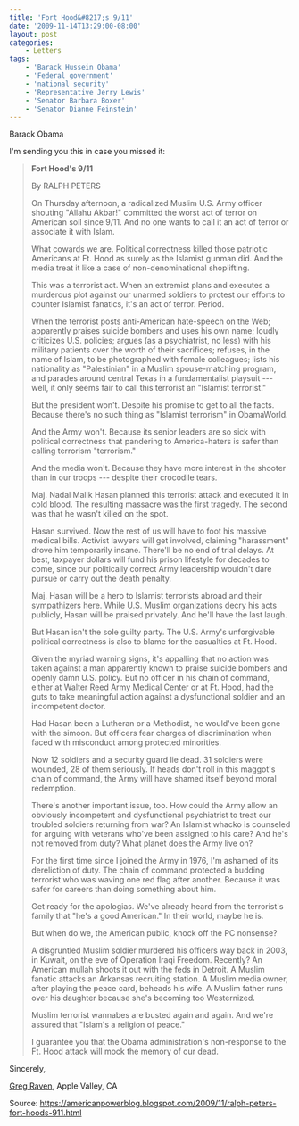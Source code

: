 ```yaml
---
title: 'Fort Hood&#8217;s 9/11'
date: '2009-11-14T13:29:00-08:00'
layout: post
categories:
    - Letters
tags:
    - 'Barack Hussein Obama'
    - 'Federal government'
    - 'national security'
    - 'Representative Jerry Lewis'
    - 'Senator Barbara Boxer'
    - 'Senator Dianne Feinstein'
---
```


Barack Obama

I'm sending you this in case you missed it:

> **Fort Hood's 9/11**
> 
> By RALPH PETERS
> 
> On Thursday afternoon, a radicalized Muslim U.S. Army officer shouting "Allahu Akbar!" committed the worst act of terror on American soil since 9/11. And no one wants to call it an act of terror or associate it with Islam.
> 
> What cowards we are. Political correctness killed those patriotic Americans at Ft. Hood as surely as the Islamist gunman did. And the media treat it like a case of non-denominational shoplifting.
> 
> This was a terrorist act. When an extremist plans and executes a murderous plot against our unarmed soldiers to protest our efforts to counter Islamist fanatics, it's an act of terror. Period.
> 
> When the terrorist posts anti-American hate-speech on the Web; apparently praises suicide bombers and uses his own name; loudly criticizes U.S. policies; argues (as a psychiatrist, no less) with his military patients over the worth of their sacrifices; refuses, in the name of Islam, to be photographed with female colleagues; lists his nationality as "Palestinian" in a Muslim spouse-matching program, and parades around central Texas in a fundamentalist playsuit --- well, it only seems fair to call this terrorist an "Islamist terrorist."
> 
> But the president won't. Despite his promise to get to all the facts. Because there's no such thing as "Islamist terrorism" in ObamaWorld.
> 
> And the Army won't. Because its senior leaders are so sick with political correctness that pandering to America-haters is safer than calling terrorism "terrorism."
> 
> And the media won't. Because they have more interest in the shooter than in our troops --- despite their crocodile tears.
> 
> Maj. Nadal Malik Hasan planned this terrorist attack and executed it in cold blood. The resulting massacre was the first tragedy. The second was that he wasn't killed on the spot.
> 
> Hasan survived. Now the rest of us will have to foot his massive medical bills. Activist lawyers will get involved, claiming "harassment" drove him temporarily insane. There'll be no end of trial delays. At best, taxpayer dollars will fund his prison lifestyle for decades to come, since our politically correct Army leadership wouldn't dare pursue or carry out the death penalty.
> 
> Maj. Hasan will be a hero to Islamist terrorists abroad and their sympathizers here. While U.S. Muslim organizations decry his acts publicly, Hasan will be praised privately. And he'll have the last laugh.
> 
> But Hasan isn't the sole guilty party. The U.S. Army's unforgivable political correctness is also to blame for the casualties at Ft. Hood.
> 
> Given the myriad warning signs, it's appalling that no action was taken against a man apparently known to praise suicide bombers and openly damn U.S. policy. But no officer in his chain of command, either at Walter Reed Army Medical Center or at Ft. Hood, had the guts to take meaningful action against a dysfunctional soldier and an incompetent doctor.
> 
> Had Hasan been a Lutheran or a Methodist, he would've been gone with the simoon. But officers fear charges of discrimination when faced with misconduct among protected minorities.
> 
> Now 12 soldiers and a security guard lie dead. 31 soldiers were wounded, 28 of them seriously. If heads don't roll in this maggot's chain of command, the Army will have shamed itself beyond moral redemption.
> 
> There's another important issue, too. How could the Army allow an obviously incompetent and dysfunctional psychiatrist to treat our troubled soldiers returning from war? An Islamist whacko is counseled for arguing with veterans who've been assigned to his care? And he's not removed from duty? What planet does the Army live on?
> 
> For the first time since I joined the Army in 1976, I'm ashamed of its dereliction of duty. The chain of command protected a budding terrorist who was waving one red flag after another. Because it was safer for careers than doing something about him.
> 
> Get ready for the apologias. We've already heard from the terrorist's family that "he's a good American." In their world, maybe he is.
> 
> But when do we, the American public, knock off the PC nonsense?
> 
> A disgruntled Muslim soldier murdered his officers way back in 2003, in Kuwait, on the eve of Operation Iraqi Freedom. Recently? An American mullah shoots it out with the feds in Detroit. A Muslim fanatic attacks an Arkansas recruiting station. A Muslim media owner, after playing the peace card, beheads his wife. A Muslim father runs over his daughter because she's becoming too Westernized.
> 
> Muslim terrorist wannabes are busted again and again. And we're assured that "Islam's a religion of peace."
> 
> I guarantee you that the Obama administration's non-response to the Ft. Hood attack will mock the memory of our dead.

Sincerely,

[Greg Raven](https://www.gregraven.org/), Apple Valley, CA

Source: https://americanpowerblog.blogspot.com/2009/11/ralph-peters-fort-hoods-911.html
